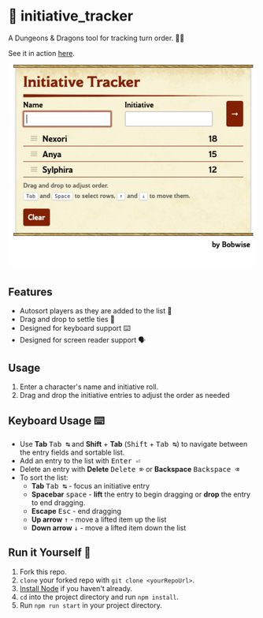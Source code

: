 # 📓 initiative_tracker

A Dungeons & Dragons tool for tracking turn order. 🎲🐉

See it in action [here](https://bobwise.github.io/initiative-tracker/).

![Demonstration gif](src/assets/images/demo2.gif)

## Features

* Autosort players as they are added to the list 📜
* Drag and drop to settle ties 🥇
* Designed for keyboard support ⌨️
* Designed for screen reader support 🗣

## Usage

1. Enter a character's name and initiative roll.
2. Drag and drop the initiative entries to adjust the order as needed

## Keyboard Usage ⌨️

- Use **Tab** <kbd>Tab ↹</kbd> and **Shift** + **Tab** (<kbd>Shift</kbd> + <kbd>Tab ↹</kbd>) to navigate between the entry fields and sortable list.
- Add an entry to the list with <kbd>Enter ⏎</kbd>
- Delete an entry with **Delete** <kbd>Delete ⌦</kbd> or **Backspace** <kbd>Backspace ⌫</kbd>
- To sort the list:
    - **Tab** <kbd>Tab ↹</kbd> - focus an initiative entry
    - **Spacebar** <kbd>space</kbd> - **lift** the entry to begin dragging or **drop** the entry to end dragging.
    - **Escape** <kbd>Esc</kbd> - end dragging
    - **Up arrow** <kbd>↑</kbd> - move a lifted item up the list
    - **Down arrow** <kbd>↓</kbd> - move a lifted item down the list

## Run it Yourself 👾

1. Fork this repo.
1. `clone` your forked repo with `git clone <yourRepoUrl>`.
1. [Install Node](https://nodejs.org/en/) if you haven't already.
1. `cd` into the project directory and run `npm install`.
1. Run `npm run start` in your project directory.
